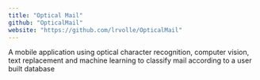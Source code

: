 ```yaml
---
title: "Optical Mail"
github: "OpticalMail"
website: "https://github.com/lrvolle/OpticalMail"
---
```


A mobile application using optical character recognition, computer vision, text replacement and machine learning to classify mail according to a user built database
